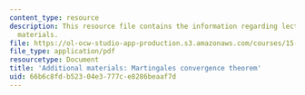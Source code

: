 ```yaml
---
content_type: resource
description: This resource file contains the information regarding lecture 11-additional
  materials.
file: https://ol-ocw-studio-app-production.s3.amazonaws.com/courses/15-070j-advanced-stochastic-processes-fall-2013/66b6c8fdb52304e3777ce8286beaaf7d_MIT15_070JF13_Lec11Add.pdf
file_type: application/pdf
resourcetype: Document
title: 'Additional materials: Martingales convergence theorem'
uid: 66b6c8fd-b523-04e3-777c-e8286beaaf7d
---
```

